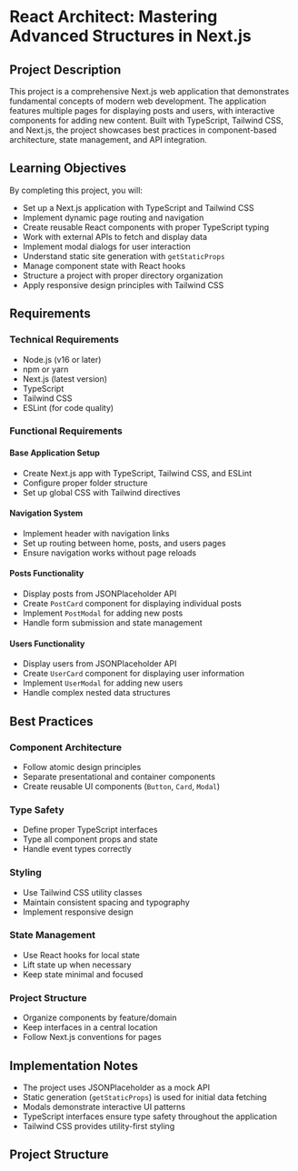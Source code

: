 # React Architect: Mastering Advanced Structures in Next.js

## Project Description

This project is a comprehensive Next.js web application that demonstrates fundamental concepts of modern web development. The application features multiple pages for displaying posts and users, with interactive components for adding new content. Built with TypeScript, Tailwind CSS, and Next.js, the project showcases best practices in component-based architecture, state management, and API integration.

## Learning Objectives

By completing this project, you will:

- Set up a Next.js application with TypeScript and Tailwind CSS
- Implement dynamic page routing and navigation
- Create reusable React components with proper TypeScript typing
- Work with external APIs to fetch and display data
- Implement modal dialogs for user interaction
- Understand static site generation with `getStaticProps`
- Manage component state with React hooks
- Structure a project with proper directory organization
- Apply responsive design principles with Tailwind CSS

## Requirements

### Technical Requirements

- Node.js (v16 or later)
- npm or yarn
- Next.js (latest version)
- TypeScript
- Tailwind CSS
- ESLint (for code quality)

### Functional Requirements

#### Base Application Setup

- Create Next.js app with TypeScript, Tailwind CSS, and ESLint
- Configure proper folder structure
- Set up global CSS with Tailwind directives

#### Navigation System

- Implement header with navigation links
- Set up routing between home, posts, and users pages
- Ensure navigation works without page reloads

#### Posts Functionality

- Display posts from JSONPlaceholder API
- Create `PostCard` component for displaying individual posts
- Implement `PostModal` for adding new posts
- Handle form submission and state management

#### Users Functionality

- Display users from JSONPlaceholder API
- Create `UserCard` component for displaying user information
- Implement `UserModal` for adding new users
- Handle complex nested data structures

## Best Practices

### Component Architecture

- Follow atomic design principles
- Separate presentational and container components
- Create reusable UI components (`Button`, `Card`, `Modal`)

### Type Safety

- Define proper TypeScript interfaces
- Type all component props and state
- Handle event types correctly

### Styling

- Use Tailwind CSS utility classes
- Maintain consistent spacing and typography
- Implement responsive design

### State Management

- Use React hooks for local state
- Lift state up when necessary
- Keep state minimal and focused

### Project Structure

- Organize components by feature/domain
- Keep interfaces in a central location
- Follow Next.js conventions for pages

## Implementation Notes

- The project uses JSONPlaceholder as a mock API
- Static generation (`getStaticProps`) is used for initial data fetching
- Modals demonstrate interactive UI patterns
- TypeScript interfaces ensure type safety throughout the application
- Tailwind CSS provides utility-first styling

## Project Structure

